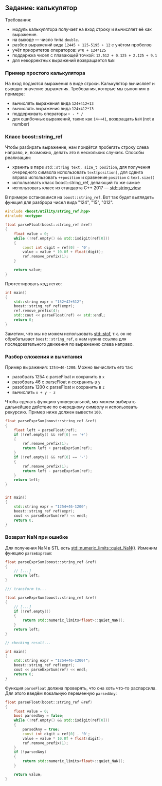 ## Задание: калькулятор

Требования:
- модуль калькулятора получает на вход строку и вычисляет её как выражение.
- на выходе &mdash; число типа ```double```.
- разбор выражений вида ```12445 + 125-5195 + 12``` с учётом пробелов
- учёт приоритетов операторов: ```9*0 + 124*125```
- поддержка чисел с плавающей точкой: ```12.512 + 0.125 + 2.125 + 9.1```
- для некорректных выражений возвращается ```NaN```

### Пример простого калькулятора

На вход подаются выражения в виде строки. Калькулятор вычисляет и выводит значение выражения. Требования, которые мы выполним в примере:
- вычислять выражения вида ```124+412+13```
- вычислять выражения вида ```124+412*13```
- поддерживать операторы ```+ - * /```
- для ошибочных выражений, таких как ```14++41```, возвращать ```NaN``` (not a number)

### Класс boost::string_ref

Чтобы разбирать выражение, нам придётся пробегать строку слева направо, и, возможно, делать это в нескольких случаях. Способы реализации:
- хранить в паре ```std::string text, size_t position```, для получения очередного символа использовать ```text[position]```, для сдвига вправо использовать ```++position``` и сравнение ```position``` с ```text.size()```
- использовать класс boost::string_ref, делающий то же самое
- использовать класс из стандарта C++ 2017 &mdash; [std::string_view](http://en.cppreference.com/w/cpp/experimental/basic_string_view)

В примере остановимся на ```boost::string_ref```. Вот так будет выглядеть функция для разброра чисел вида "124", "15", "012".

```cpp
#include <boost/utility/string_ref.hpp>
#include <cctype>

float parseFloat(boost::string_ref &ref)
{
    float value = 0;
    while (!ref.empty() && std::isdigit(ref[0]))
    {
        const int digit = ref[0] - '0';
        value = value * 10.0f + float(digit);
        ref.remove_prefix(1);
    }

    return value;
}
```

Протестировать код легко:
```cpp
int main()
{
    std::string expr = "152+42+512";
    boost::string_ref ref(expr);
    ref.remove_prefix(4);
    std::cout << parseFloat(ref) << std::endl;
    return 0;
}
```

Заметим, что мы не можем использовать [std::stof](http://en.cppreference.com/w/cpp/string/basic_string/stof), т.к. он не обрабатывает ```boost::string_ref```, а нам нужна ссылка для последовательного движения по выражению слева направо.

### Разбор сложения и вычитания

Пример выражения: ```1254+46-1200```. Можно вычислить его так:
- разобрать 1254 с parseFloat и сохранить в ```x```
- разобрать 46 c parseFloat и сохранить в ```y```
- разобрать 1200 с parseFloat и сохранить в ```z```
- вычислить ```x + y - z```

Чтобы сделать функцию универсальной, мы можем выбирать дальнейшее действие по очередному символу и использовать рекурсию. Пример ниже должен вывести ```100```.

```cpp
float parseExprSum(boost::string_ref &ref)
{
    float left = parseFloat(ref);
    if (!ref.empty() && ref[0] == '+')
    {
        ref.remove_prefix(1);
        return left + parseExprSum(ref);
    }
    if (!ref.empty() && ref[0] == '-')
    {
        ref.remove_prefix(1);
        return left - parseExprSum(ref);
    }
    return left;
}


int main()
{
    std::string expr = "1254+46-1200";
    boost::string_ref ref(expr);
    cout << parseExprSum(ref) << endl;
    return 0;
}
```

### Возврат NaN при ошибке

Для получения NaN в STL есть [std::numeric_limits<float>::quiet_NaN()](http://en.cppreference.com/w/cpp/types/numeric_limits/quiet_NaN).
Изменим функцию ```parseExprSum```:
```cpp
float parseExprSum(boost::string_ref &ref)
{
    // [...]
    return left;
}

/// transform to...

float parseExprSum(boost::string_ref &ref)
{
    // [...]
    if (!ref.empty())
    {
        return std::numeric_limits<float>::quiet_NaN();
    }
    return left;
}

// checking result...

int main()
{
    std::string expr = "1254+46-1200!";
    boost::string_ref ref(expr);
    cout << parseExprSum(ref) << endl;
    return 0;
}
```

Функция ```parseFloat``` должна проверять, что она хоть что-то распарсила. Для этого введём локальную переменную ```parsedAny```:

```cpp
float parseFloat(boost::string_ref &ref)
{
    float value = 0;
    bool parsedAny = false;
    while (!ref.empty() && std::isdigit(ref[0]))
    {
        parsedAny = true;
        const int digit = ref[0] - '0';
        value = value * 10.0f + float(digit);
        ref.remove_prefix(1);
    }
    if (!parsedAny)
    {
        return std::numeric_limits<float>::quiet_NaN();
    }

    return value;
}
```
